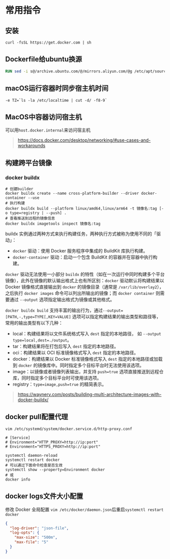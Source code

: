 # 常用指令

## 安装

```shell
curl -fsSL https://get.docker.com | sh
```

## Dockerfile给ubuntu换源

```dockerfile
RUN sed -i s@/archive.ubuntu.com/@/mirrors.aliyun.com/@g /etc/apt/sources.list
```

## macOS运行容器时同步宿主机时间

```shell
-e TZ=`ls -la /etc/localtime | cut -d/ -f8-9`
```

## MacOS中容器访问宿主机

可以用`host.docker.internal`来访问宿主机
> https://docs.docker.com/desktop/networking/#use-cases-and-workarounds

## 构建跨平台镜像

### docker buildx

```shell
# 创建builder
docker buildx create --name cross-platform-builder --driver docker-container --use
# 执行构建
docker buildx build --platform linux/amd64,linux/arm64 -t 镜像名:tag [-o type=registry | --push] . 
# 查看推送到远程的镜像信息
docker buildx imagetools inspect 镜像名:tag
```

buildx 实例通过两种方式来执行构建任务，两种执行方式被称为使用不同的「驱动」：

- `docker` 驱动：使用 Docker 服务程序中集成的 BuildKit 库执行构建。
- `docker-container` 驱动：启动一个包含 BuildKit 的容器并在容器中执行构建。

`docker` 驱动无法使用一小部分 `buildx` 的特性（如在一次运行中同时构建多个平台镜像），此外在镜像的默认输出格式上也有所区别：`docker` 驱动默认将构建结果以 Docker 镜像格式直接输出到 `docker` 的镜像目录（通常是 `/var/lib/overlay2`），之后执行 `docker images` 命令可以列出所输出的镜像；而 `docker container` 则需要通过 `--output` 选项指定输出格式为镜像或其他格式。

`docker buildx build` 支持丰富的输出行为，通过`--output=[PATH,-,type=TYPE[,KEY=VALUE]` 选项可以指定构建结果的输出类型和路径等，常用的输出类型有以下几种：

- local：构建结果将以文件系统格式写入 `dest` 指定的本地路径， 如 `--output type=local,dest=./output`。
- tar：构建结果将在打包后写入 `dest` 指定的本地路径。
- oci：构建结果以 OCI 标准镜像格式写入 `dest` 指定的本地路径。
- docker：构建结果以 Docker 标准镜像格式写入 `dest` 指定的本地路径或加载到 `docker` 的镜像库中。同时指定多个目标平台时无法使用该选项。
- image：以镜像或者镜像列表输出，并支持 `push=true` 选项直接推送到远程仓库，同时指定多个目标平台时可使用该选项。
- registry：`type=image,push=true` 的精简表示。

> https://waynerv.com/posts/building-multi-architecture-images-with-docker-buildx/

## docker pull配置代理

```shell
vim /etc/systemd/system/docker.service.d/http-proxy.conf

# [Service]
# Environment="HTTP_PROXY=http://ip:port"
# Environment="HTTPS_PROXY=http://ip:port"

systemctl daemon-reload
systemctl restart docker
# 可以通过下面命令检查是否生效
systemctl show --property=Environment docker
# 或
docker info
```

## docker logs文件大小配置

修改 Docker 全局配置 `vim /etc/docker/daemon.json`后重启`systemctl restart docker`

```json
{
  "log-driver": "json-file",
  "log-opts": {
    "max-size": "500m",
    "max-file": "5"
  }
}
```

